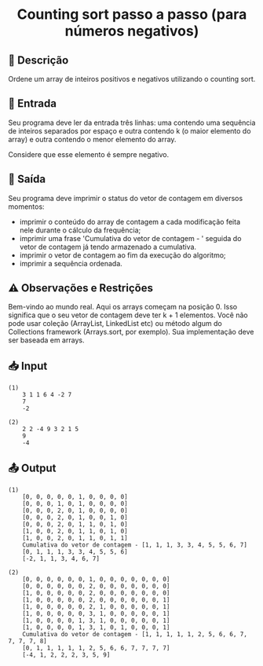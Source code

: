 <h1 align="center">
  <p> Counting sort passo a passo (para números negativos) </p>
</h1>

## 📝 Descrição

Ordene um array de inteiros positivos e negativos utilizando o counting sort.

## 📌 Entrada

Seu programa deve ler da entrada três linhas: uma contendo uma sequência de inteiros separados por espaço e outra contendo k (o maior elemento do array) e outra contendo o menor elemento do array.

Considere que esse elemento é sempre negativo.

## 📌 Saída

Seu programa deve imprimir o status do vetor de contagem em diversos momentos: 
- imprimir o conteúdo do array de contagem a cada modificação feita nele durante o cálculo da frequência; 
- imprimir uma frase 'Cumulativa do vetor de contagem - ' seguida do vetor de contagem já tendo armazenado a cumulativa. 
- imprimir o vetor de contagem ao fim da execução do algoritmo; 
- imprimir a sequência ordenada.

## ⚠️ Observações e Restrições

Bem-vindo ao mundo real. Aqui os arrays começam na posição 0. Isso significa que o seu vetor de contagem deve ter k + 1 elementos. Você não pode usar coleção (ArrayList, LinkedList etc) ou método algum do Collections framework (Arrays.sort, por exemplo). Sua implementação deve ser baseada em arrays.

## 📥 Input

``` 
(1)
    3 1 1 6 4 -2 7
    7
    -2

(2)
    2 2 -4 9 3 2 1 5
    9
    -4
```

## 📤 Output

``` 
(1)
    [0, 0, 0, 0, 0, 1, 0, 0, 0, 0]
    [0, 0, 0, 1, 0, 1, 0, 0, 0, 0]
    [0, 0, 0, 2, 0, 1, 0, 0, 0, 0]
    [0, 0, 0, 2, 0, 1, 0, 0, 1, 0]
    [0, 0, 0, 2, 0, 1, 1, 0, 1, 0]
    [1, 0, 0, 2, 0, 1, 1, 0, 1, 0]
    [1, 0, 0, 2, 0, 1, 1, 0, 1, 1]
    Cumulativa do vetor de contagem - [1, 1, 1, 3, 3, 4, 5, 5, 6, 7]
    [0, 1, 1, 1, 3, 3, 4, 5, 5, 6]
    [-2, 1, 1, 3, 4, 6, 7]

(2)
    [0, 0, 0, 0, 0, 0, 1, 0, 0, 0, 0, 0, 0, 0]
    [0, 0, 0, 0, 0, 0, 2, 0, 0, 0, 0, 0, 0, 0]
    [1, 0, 0, 0, 0, 0, 2, 0, 0, 0, 0, 0, 0, 0]
    [1, 0, 0, 0, 0, 0, 2, 0, 0, 0, 0, 0, 0, 1]
    [1, 0, 0, 0, 0, 0, 2, 1, 0, 0, 0, 0, 0, 1]
    [1, 0, 0, 0, 0, 0, 3, 1, 0, 0, 0, 0, 0, 1]
    [1, 0, 0, 0, 0, 1, 3, 1, 0, 0, 0, 0, 0, 1]
    [1, 0, 0, 0, 0, 1, 3, 1, 0, 1, 0, 0, 0, 1]
    Cumulativa do vetor de contagem - [1, 1, 1, 1, 1, 2, 5, 6, 6, 7, 7, 7, 7, 8]
    [0, 1, 1, 1, 1, 1, 2, 5, 6, 6, 7, 7, 7, 7]
    [-4, 1, 2, 2, 2, 3, 5, 9]
    
```

